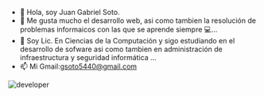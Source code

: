 - 👋 Hola, soy Juan Gabriel Soto.
- 👀 Me gusta mucho el desarrollo web, asi como tambien la resolución de problemas informaicos con las que se aprende siempre  :computer:...
- 🌱 Soy Lic. En Ciencias de la Computación y sigo estudiando en el desarrollo de sofware asi como tambien en administración de infraestructura y seguridad informática  ...
- :mailbox: Mi Gmail:gsoto5440@gmail.com

![developer](https://user-images.githubusercontent.com/70282114/215826563-0468c78b-40c5-415d-ad22-3d2bdc1bbe76.png)



<!---
juan5440/juan5440 is a ✨ special ✨ repository cvcbecause its `README.md` (this file) appears on your GitHub profile.
You can click the Preview link to take a look at your changes.
--->

